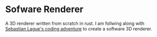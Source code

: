 # Sofware Renderer

A 3D renderer written from scratch in rust. I am follwing along with [Sebastian Lague's coding adventure](https://www.youtube.com/watch?v=yyJ-hdISgnw) to create a software 3D renderer.
